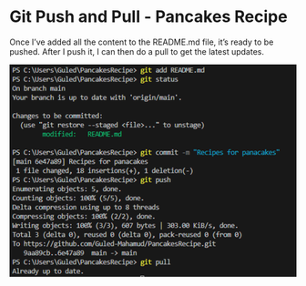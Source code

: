 # Git Push and Pull - Pancakes Recipe

Once I’ve added all the content to the README.md file, it’s ready to be pushed. After I push it, I can then do a pull to get the latest updates.


![alt text](<Git push and pull-1.png>)